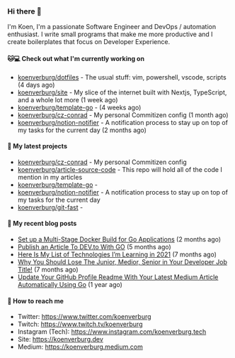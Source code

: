 ### Hi there 👋

I'm Koen, I'm a passionate Software Engineer and DevOps / automation enthusiast. I write small programs that make me more productive and I create boilerplates that focus on Developer Experience.

#### 🐱💻  Check out what I'm currently working on

- [koenverburg/dotfiles](https://github.com/koenverburg/dotfiles) - The usual stuff: vim, powershell, vscode, scripts (4 days ago)
- [koenverburg/site](https://github.com/koenverburg/site) - My slice of the internet built with Nextjs, TypeScript, and a whole lot more (1 week ago)
- [koenverburg/template-go](https://github.com/koenverburg/template-go) -  (4 weeks ago)
- [koenverburg/cz-conrad](https://github.com/koenverburg/cz-conrad) - My personal Commitizen config (1 month ago)
- [koenverburg/notion-notifier](https://github.com/koenverburg/notion-notifier) - A notification process to stay up on top of my tasks for the current day (2 months ago)

#### 👀 My latest projects

- [koenverburg/cz-conrad](https://github.com/koenverburg/cz-conrad) - My personal Commitizen config
- [koenverburg/article-source-code](https://github.com/koenverburg/article-source-code) - This repo will hold all of the code I mention in my articles
- [koenverburg/template-go](https://github.com/koenverburg/template-go) - 
- [koenverburg/notion-notifier](https://github.com/koenverburg/notion-notifier) - A notification process to stay up on top of my tasks for the current day
- [koenverburg/git-fast](https://github.com/koenverburg/git-fast) - 

#### 📜 My recent blog posts

- [Set up a Multi-Stage Docker Build for Go Applications](https://medium.com/codex/set-up-a-multi-stage-docker-build-for-go-applications-a37113791b4f?source=rss-405b29f48feb------2) (2 months ago)
- [Publish an Article To DEV.to With GO](https://koenverburg.medium.com/publish-an-article-to-dev-to-with-go-48f5f8a64aa6?source=rss-405b29f48feb------2) (5 months ago)
- [Here Is My List of Technologies I’m Learning in 2021](https://medium.com/codex/here-is-my-list-of-technologies-im-learning-in-2021-e1aa6041ceac?source=rss-405b29f48feb------2) (7 months ago)
- [Why You Should Lose The Junior, Medior, Senior in Your Developer Job Title!](https://koenverburg.medium.com/why-you-should-lose-the-junior-medior-senior-in-your-developer-job-title-ff522b4ceee4?source=rss-405b29f48feb------2) (7 months ago)
- [Update Your GitHub Profile Readme With Your Latest Medium Article Automatically Using Go](https://betterprogramming.pub/update-your-github-profile-readme-with-you-latest-medium-article-automatically-using-go-e6d303109164?source=rss-405b29f48feb------2) (1 year ago)

#### 📨 How to reach me

- Twitter: https://www.twitter.com/koenverburg
- Twitch: https://www.twitch.tv/koenverburg
- Instagram (Tech): https://www.instagram.com/koenverburg.tech
- Site: https://koenverburg.dev
- Medium: https://koenverburg.medium.com
